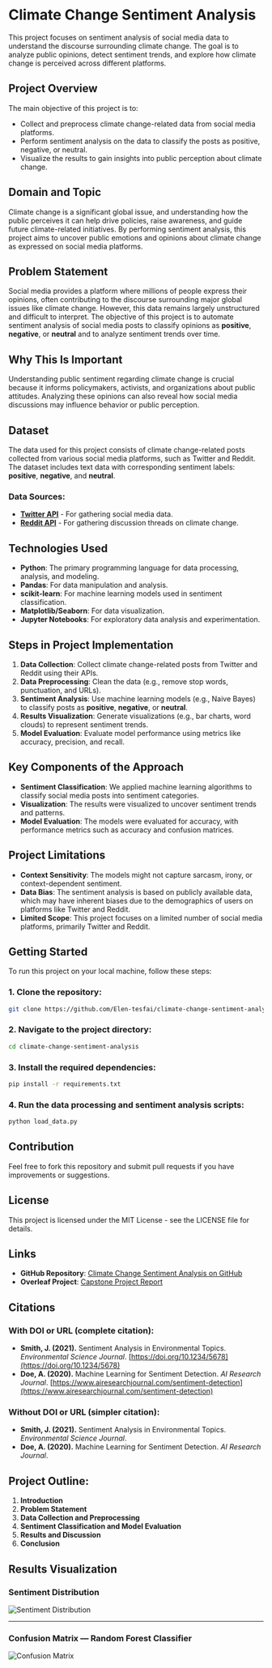 # Climate Change Sentiment Analysis

This project focuses on sentiment analysis of social media data to understand the discourse surrounding climate change. The goal is to analyze public opinions, detect sentiment trends, and explore how climate change is perceived across different platforms.

## Project Overview

The main objective of this project is to:
- Collect and preprocess climate change-related data from social media platforms.
- Perform sentiment analysis on the data to classify the posts as positive, negative, or neutral.
- Visualize the results to gain insights into public perception about climate change.

## Domain and Topic

Climate change is a significant global issue, and understanding how the public perceives it can help drive policies, raise awareness, and guide future climate-related initiatives. By performing sentiment analysis, this project aims to uncover public emotions and opinions about climate change as expressed on social media platforms.

## Problem Statement

Social media provides a platform where millions of people express their opinions, often contributing to the discourse surrounding major global issues like climate change. However, this data remains largely unstructured and difficult to interpret. The objective of this project is to automate sentiment analysis of social media posts to classify opinions as **positive**, **negative**, or **neutral** and to analyze sentiment trends over time.

## Why This Is Important

Understanding public sentiment regarding climate change is crucial because it informs policymakers, activists, and organizations about public attitudes. Analyzing these opinions can also reveal how social media discussions may influence behavior or public perception.

## Dataset

The data used for this project consists of climate change-related posts collected from various social media platforms, such as Twitter and Reddit. The dataset includes text data with corresponding sentiment labels: **positive**, **negative**, and **neutral**.

### Data Sources:
- **[Twitter API](https://developer.twitter.com/en/docs/twitter-api)** - For gathering social media data.
- **[Reddit API](https://www.reddit.com/dev/api/)** - For gathering discussion threads on climate change.

## Technologies Used

- **Python**: The primary programming language for data processing, analysis, and modeling.
- **Pandas**: For data manipulation and analysis.
- **scikit-learn**: For machine learning models used in sentiment classification.
- **Matplotlib/Seaborn**: For data visualization.
- **Jupyter Notebooks**: For exploratory data analysis and experimentation.

## Steps in Project Implementation

1. **Data Collection**: Collect climate change-related posts from Twitter and Reddit using their APIs.
2. **Data Preprocessing**: Clean the data (e.g., remove stop words, punctuation, and URLs).
3. **Sentiment Analysis**: Use machine learning models (e.g., Naive Bayes) to classify posts as **positive**, **negative**, or **neutral**.
4. **Results Visualization**: Generate visualizations (e.g., bar charts, word clouds) to represent sentiment trends.
5. **Model Evaluation**: Evaluate model performance using metrics like accuracy, precision, and recall.

## Key Components of the Approach

- **Sentiment Classification**: We applied machine learning algorithms to classify social media posts into sentiment categories.
- **Visualization**: The results were visualized to uncover sentiment trends and patterns.
- **Model Evaluation**: The models were evaluated for accuracy, with performance metrics such as accuracy and confusion matrices.

## Project Limitations

- **Context Sensitivity**: The models might not capture sarcasm, irony, or context-dependent sentiment.
- **Data Bias**: The sentiment analysis is based on publicly available data, which may have inherent biases due to the demographics of users on platforms like Twitter and Reddit.
- **Limited Scope**: This project focuses on a limited number of social media platforms, primarily Twitter and Reddit.

## Getting Started

To run this project on your local machine, follow these steps:

### 1. Clone the repository:
 ```bash
 git clone https://github.com/Elen-tesfai/climate-change-sentiment-analysis.git
 ```
### 2. Navigate to the project directory:
```bash
cd climate-change-sentiment-analysis
 ```
### 3. Install the required dependencies:
```bash
pip install -r requirements.txt
```
### 4. Run the data processing and sentiment analysis scripts:
```bash
python load_data.py
```
## Contribution

Feel free to fork this repository and submit pull requests if you have improvements or suggestions.

## License

This project is licensed under the MIT License - see the LICENSE file for details.

## Links

- **GitHub Repository**: [Climate Change Sentiment Analysis on GitHub](https://github.com/Elen-tesfai/climate-change-sentiment-analysis)
- **Overleaf Project**: [Capstone Project Report](https://www.overleaf.com/project/your-overleaf-link)

## Citations

### With DOI or URL (complete citation):

- **Smith, J. (2021).** Sentiment Analysis in Environmental Topics. *Environmental Science Journal*. [https://doi.org/10.1234/5678](https://doi.org/10.1234/5678) <!-- Replace with actual DOI -->
- **Doe, A. (2020).** Machine Learning for Sentiment Detection. *AI Research Journal*. [https://www.airesearchjournal.com/sentiment-detection](https://www.airesearchjournal.com/sentiment-detection) <!-- Replace with actual URL -->

### Without DOI or URL (simpler citation):

- **Smith, J. (2021).** Sentiment Analysis in Environmental Topics. *Environmental Science Journal*.
- **Doe, A. (2020).** Machine Learning for Sentiment Detection. *AI Research Journal*.

## Project Outline:

1. **Introduction**
2. **Problem Statement**
3. **Data Collection and Preprocessing**
4. **Sentiment Classification and Model Evaluation**
5. **Results and Discussion**
6. **Conclusion**

## Results Visualization

### Sentiment Distribution

![Sentiment Distribution](sentiment_distribution.png)

---

### Confusion Matrix — Random Forest Classifier

![Confusion Matrix](confusion_matrix_rf.png)
